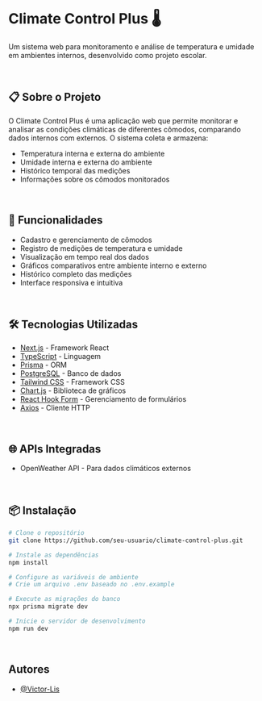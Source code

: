 # Climate Control Plus 🌡️

Um sistema web para monitoramento e análise de temperatura e umidade em ambientes internos, desenvolvido como projeto escolar.

<br>

## 📋 Sobre o Projeto

O Climate Control Plus é uma aplicação web que permite monitorar e analisar as condições climáticas de diferentes cômodos, comparando dados internos com externos. O sistema coleta e armazena:

- Temperatura interna e externa do ambiente
- Umidade interna e externa do ambiente 
- Histórico temporal das medições
- Informações sobre os cômodos monitorados

<br>

## 🚀 Funcionalidades

- Cadastro e gerenciamento de cômodos
- Registro de medições de temperatura e umidade
- Visualização em tempo real dos dados
- Gráficos comparativos entre ambiente interno e externo
- Histórico completo das medições
- Interface responsiva e intuitiva

<br>

## 🛠️ Tecnologias Utilizadas

- [Next.js](https://nextjs.org/) - Framework React
- [TypeScript](https://www.typescriptlang.org/) - Linguagem
- [Prisma](https://www.prisma.io/) - ORM
- [PostgreSQL](https://www.postgresql.org/) - Banco de dados
- [Tailwind CSS](https://tailwindcss.com/) - Framework CSS
- [Chart.js](https://www.chartjs.org/) - Biblioteca de gráficos
- [React Hook Form](https://react-hook-form.com/) - Gerenciamento de formulários
- [Axios](https://axios-http.com/) - Cliente HTTP

<br>

## 🌐 APIs Integradas

- OpenWeather API - Para dados climáticos externos

<br>

## 📦 Instalação

```bash
# Clone o repositório
git clone https://github.com/seu-usuario/climate-control-plus.git

# Instale as dependências
npm install

# Configure as variáveis de ambiente
# Crie um arquivo .env baseado no .env.example

# Execute as migrações do banco
npx prisma migrate dev

# Inicie o servidor de desenvolvimento
npm run dev
```

<br>

## Autores
- [@Victor-Lis](https://github.com/Victor-Lis)
